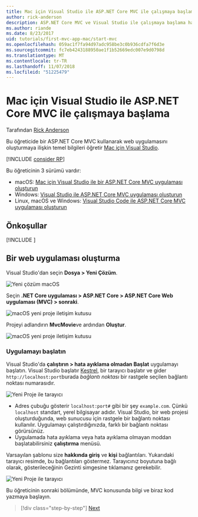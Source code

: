 ```yaml
---
title: Mac için Visual Studio ile ASP.NET Core MVC ile çalışmaya başlama
author: rick-anderson
description: ASP.NET Core MVC ve Visual Studio ile çalışmaya başlama hakkında bilgi edinin
ms.author: riande
ms.date: 8/23/2017
uid: tutorials/first-mvc-app-mac/start-mvc
ms.openlocfilehash: 059ac1f7fa94d97adc958be3c0b936cdfa7f6d3e
ms.sourcegitcommit: fc7eb4243188950ae1f1b52669edc007e9d0798d
ms.translationtype: MT
ms.contentlocale: tr-TR
ms.lasthandoff: 11/07/2018
ms.locfileid: "51225479"
---
```

# <a name="get-started-with-aspnet-core-mvc-and-visual-studio-for-mac"></a>Mac için Visual Studio ile ASP.NET Core MVC ile çalışmaya başlama

Tarafından [Rick Anderson](https://twitter.com/RickAndMSFT)

Bu öğreticide bir ASP.NET Core MVC kullanarak web uygulamasını oluşturmaya ilişkin temel bilgileri öğretir [Mac için Visual Studio](https://www.visualstudio.com/vs/visual-studio-mac/). 

[!INCLUDE [consider RP](../../includes/razor.md)]

Bu öğreticinin 3 sürümü vardır:

* macOS: [Mac için Visual Studio ile bir ASP.NET Core MVC uygulaması oluşturun](xref:tutorials/first-mvc-app-mac/start-mvc)
* Windows: [Visual Studio ile ASP.NET Core MVC uygulaması oluşturun](xref:tutorials/first-mvc-app/start-mvc)
* Linux, macOS ve Windows: [Visual Studio Code ile ASP.NET Core MVC uygulaması oluşturun](xref:tutorials/first-mvc-app-xplat/start-mvc)

## <a name="prerequisites"></a>Önkoşullar

[!INCLUDE [](~/includes/net-core-prereqs-macos.md)]

## <a name="create-a-web-app"></a>Bir web uygulaması oluşturma

Visual Studio'dan seçin **Dosya > Yeni Çözüm**.

![Yeni çözüm macOS](../first-web-api-mac/_static/sln.png)

Seçin **.NET Core uygulaması > ASP.NET Core > ASP.NET Core Web uygulaması (MVC) > sonraki**.

![macOS yeni proje iletişim kutusu](start-mvc/1.png)

Projeyi adlandırın **MvcMovie**ve ardından **Oluştur**.

![macOS yeni proje iletişim kutusu](start-mvc/2.png)

### <a name="launch-the-app"></a>Uygulamayı başlatın

Visual Studio'da **çalıştırın > hata ayıklama olmadan Başlat** uygulamayı başlatın. Visual Studio başlatır [Kestrel](xref:fundamentals/servers/index#kestrel), bir tarayıcı başlatır ve gider `http://localhost:port`burada *bağlantı noktası* bir rastgele seçilen bağlantı noktası numarasıdır.

![Yeni Proje ile tarayıcı](start-mvc/b1.png)

* Adres çubuğu gösterir `localhost:port#` gibi bir şey `example.com`. Çünkü `localhost` standart, yerel bilgisayar adıdır. Visual Studio, bir web projesi oluşturduğunda, web sunucusu için rastgele bir bağlantı noktası kullanılır. Uygulamayı çalıştırdığınızda, farklı bir bağlantı noktası görürsünüz.
* Uygulamada hata ayıklama veya hata ayıklama olmayan moddan başlatabilirsiniz **çalıştırma** menüsü.

Varsayılan şablonu size **hakkında giriş** ve **kişi** bağlantıları. Yukarıdaki tarayıcı resimde, bu bağlantıları göstermez. Tarayıcınız boyutuna bağlı olarak, gösterileceğinin Gezinti simgesine tıklamanız gerekebilir.

![Yeni Proje ile tarayıcı](start-mvc/b2.png)

Bu öğreticinin sonraki bölümünde, MVC konusunda bilgi ve biraz kod yazmaya başlayın.

> [!div class="step-by-step"]
> [Next](adding-controller.md)  
